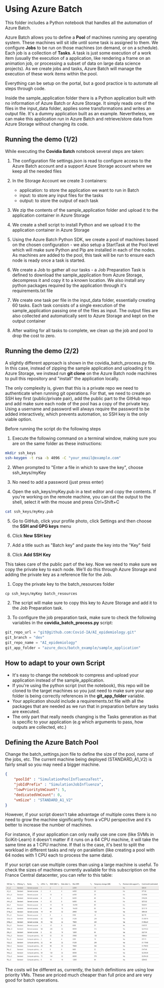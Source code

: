 # Using Azure Batch

This folder includes a Python notebook that handles all the automation of Azure Batch.

Azure Batch allows you to define a **Pool** of machines running any operating system. These machines will sit idle until some task is assigned to them. We configure **Jobs** to be run on those machines (on demand, or on a schedule). Each job is a collection of **Tasks**. A task is just some execution of a work item (usually the execution of a application, like rendering a frame on an animation job, or processing a subset of data on large data science projects). As we create jobs and tasks, Azure Batch will manage the execution of these work items within the pool.

Everything can be setup on the portal, but a good practice is to automate all steps through code.

Inside the sample_application folder there is a Python application built with no information of Azure Batch or Azure Storage. It simply reads one of the files in the input_data folder, applies some transformations and writes an output file. It's a dummy application built as an example. Nevertheless, we can make this application run in Azure Batch and retrieve/store data from Azure Storage without changing its code.

## Running the demo (1/2)

While executing the **Covidia Batch** notebook several steps are taken:

1. The configuration file settings.json is read to configure access to the Azure Batch account and a support Azure Storage account where we keep all the needed files

2. In the Storage Account we create 3 containers:
    - application: to store the application we want to run in Batch
    - input: to store any input files for the tasks
    - output: to store the output of each task

3. We zip the contents of the sample_application folder and upload it to the application container in Azure Storage
4. We create a shell script to install Python and we upload it to the application container in Azure Storage
5. Using the Azure Batch Python SDK, we create a pool of machines based on the chosen configuration - we also setup a StartTask at the Pool level which will make sure Python and Pip are installed in each of the nodes. As machines are added to the pool, this task will be run to ensure each node is ready once a task is started.
6. We create a Job to gather all our tasks - a Job Preparation Task is defined to download the sample_application from Azure Storage, decompress it and copy it to a known location. We also install any python packages required by the application through it's requirements.txt file
7. We create one task per file in the input_data folder, essentially creating 60 tasks. Each task consists of a single execution of the sample_application passing one of the files as input. The output files are also collected and automatically sent to Azure Storage and kept on the output container
8. After waiting for all tasks to complete, we clean up the job and pool to drop the cost to zero.

## Running the demo (2/2)

A slightly different approach is shown in the covidia_batch_process.py file. In this case, instead of zipping the sample application and uploading it to Azure Storage, we instead run **git clone** on the Azure Batch node machines to pull this repository and "install" the application locally.

The only complexity is, given that this is a private repo we need to authenticate when running git operations. For that, we need to create an SSH key first (public/private pair), add the public part to the GitHub repo and add make sure each node of the pool has a copy of the private key. Using a username and password will always require the password to be added interactively, which prevents automation, so SSH key is the only viable option.

Before running the script do the following steps

1. Execute the following command on a terminal window, making sure you are on the same folder as these instructions:
```bash
mkdir ssh_keys
ssh-keygen -t rsa -b 4096 -C "your_email@example.com"
```

2. When prompted to "Enter a file in which to save the key", choose ssh_keys/myKey

3. No need to add a password (just press enter)

4. Open the ssh_keys/myKey.pub in a text editor and copy the contents. If you're working on the remote machine, you can cat the output to the shell, select it with the mouse and press Ctrl+Shift+C

```bash
cat ssh_keys/myKey.pub
``` 

5. Go to GitHub, click your profile photo, click Settings and then choose the **SSH and GPG keys** menu

6. Click **New SSH key**

7. Add a title such as "Batch key" and paste the key into the "Key" field

8. Click **Add SSH Key**

This takes care of the public part of the key. Now we need to make sure we copy the private key to each node. We'll do this through Azure Storage and adding the private key as a reference file for the Job.

1. Copy the private key to the batch_resources folder
```
cp ssh_keys/myKey batch_resources
```

2. The script will make sure to copy this key to Azure Storage and add it to the Job Preparation task.

3. To configure the job preparation task, make sure to check the following variables in the **covidia_batch_process.py** script:

```python
git_repo_url = "git@github.com:Covid-IA/AI_epidemiology.git"
git_branch = "dev"
git_repo_name = "AI_epidemiology"
git_app_folder = "azure_docs/batch_example/sample_application"
```

## How to adapt to your own Script

- It's easy to change the notebook to compress and upload your application instead of the sample_application.
- If you're using the python script (not the notebook), this repo will be cloned to the target machines so you just need to make sure your app folder is being correctly references in the **git_app_folder** variable.
- Your application should include a requirements.txt file with all the packages that are needed as we run that in preparation before any tasks are executed.
- The only part that really needs changing is the Tasks generation as that is specific to your application (e.g which arguments to pass, how outputs are collected, etc.)

## Defining the Azure Batch Pool
Change the batch_settings.json file to define the size of the pool, name of the jobs, etc. The current machine being deployed (STANDARD_A1_V2) is fairly small so you may need a bigger machine.

```json
{
    "poolId" : "SimulationPoolInfluenzaTest",
    "jobIdPrefix" : "SimulationJobInfluenza",
    "lowPriorityVmCount": 5,
    "dedicatedVmCount": 0,
    "vmSize" : "STANDARD_A1_V2"
}
```

However, if your script doesn't take advantage of multiple cores there is no need to grow the machine significantly from a vCPU perspective and it's better to increase the number of machines. 

For instance, if your application can only really use one core (like SVMs in SciKit-Learn) it doesn't matter if it runs on a 64 CPU machine, it will take the same time as a 1 CPU machine. If that is the case, it's best to split the workload in different tasks and rely on paralelism (like creating a pool with 64 nodes with 1 CPU each to process the same data).

If your script can use multiple cores than using a large machine is useful. To check the sizes of machines currently available for this subscription on the France Central datacenter, you can refer to this table:

![VM sizes](imgs/vmsizes.PNG)

The costs wil be different as, currently, the batch definitions are using low priority VMs. These are priced much cheaper than full price and are very good for batch operations. 